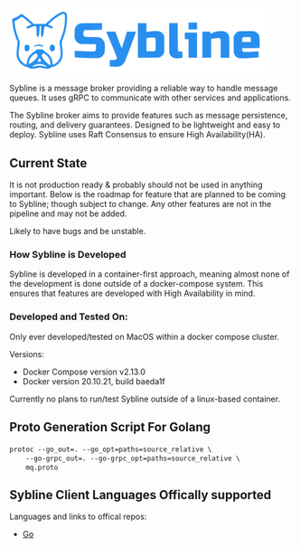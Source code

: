 <img src="./images/logo_full.svg" width="450"/>

Sybline is a message broker providing a reliable way to handle message queues. It uses gRPC to communicate with other services and applications. 

The Sybline broker aims to provide features such as message persistence, routing, and delivery guarantees. Designed to be lightweight and easy to deploy. Sybline uses Raft Consensus to ensure High Availability(HA).

## Current State
It is not production ready & probably should not be used in anything important. Below is the roadmap for feature that are planned to be coming to Sybline; though subject to change. Any other features are not in the pipeline and may not be added.

Likely to have bugs and be unstable.
### How Sybline is Developed

Sybline is developed in a container-first approach, meaning almost none of the development is done outside of a docker-compose system. This ensures that features are developed with High Availability in mind.

### Developed and Tested On:
Only ever developed/tested on MacOS within a docker compose cluster.

Versions:
- Docker Compose version v2.13.0
- Docker version 20.10.21, build baeda1f

Currently no plans to run/test Sybline outside of a linux-based container.

## Proto Generation Script For Golang
```
protoc --go_out=. --go_opt=paths=source_relative \
    --go-grpc_out=. --go-grpc_opt=paths=source_relative \
    mq.proto
```
## Sybline Client Languages Offically supported 
Languages and links to offical repos:
- [Go]()
